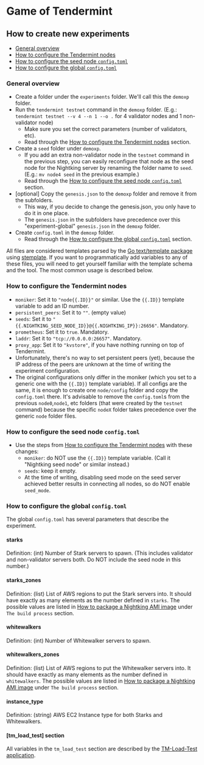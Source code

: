 # Game of Tendermint

## How to create new experiments

- [General overview](#general-overview)
- [How to configure the Tendermint nodes](#how-to-configure-the-tendermint-nodes)
- [How to configure the seed node `config.toml`](#how-to-configure-the-seed-node-configtoml)
- [How to configure the global `config.toml`](#how-to-configure-the-global-configtoml)

### General overview
- Create a folder under the `experiments` folder. We'll call this the `demoxp` folder.
- Run the `tendermint testnet` command in the `demoxp` folder. (E.g.: `tendermint testnet --v 4 --n 1 --o .` for 4
validator nodes and 1 non-validator node)
  - Make sure you set the correct parameters (number of validators, etc).
  - Read through the [How to configure the Tendermint nodes](#how-to-configure-the-tendermint-nodes) section.
- Create a `seed` folder under `demoxp`.
  - If you add an extra non-validator node in the `testnet` command in the previous step, you can easily reconfigure
  that node as the seed node for the Nightking server by renaming the folder name to `seed`. (E.g.: `mv node4 seed` in
  the previous example.)
  - Read through the [How to configure the seed node `config.toml`](#how-to-configure-the-seed-node-configtoml) section.
- [optional] Copy the `genesis.json` to the `demoxp` folder and remove it from the subfolders.
  - This way, if you decide to change the genesis.json, you only have to do it in one place.
  - The `genesis.json` in the subfolders have precedence over this "experiment-global" `genesis.json` in the `demoxp` folder.
- Create `config.toml` in the `demoxp` folder.
  - Read through the [How to configure the global `config.toml`](#how-to-configure-the-global-configtoml) section.

All files are considered templates parsed by the [Go text/template package](https://golang.org/pkg/text/template/) using
[stemplate](https://github.com/freshautomations/stemplate). If you want to programmatically add variables
to any of these files, you will need to get yourself familiar with the template schema and the tool. The most common
usage is described below.

### How to configure the Tendermint nodes
- `moniker`: Set it to `"node{{.ID}}"` or similar. Use the `{{.ID}}` template variable to add an ID number.
- `persistent_peers`: Set it to `""`. (empty value)
- `seeds`: Set it to `"{{.NIGHTKING_SEED_NODE_ID}}@{{.NIGHTKING_IP}}:26656"`. Mandatory.
- `prometheus`: Set it to `true`. Mandatory.
- `laddr`: Set it to `"tcp://0.0.0.0:26657"`. Mandatory.
- `proxy_app`: Set it to `"kvstore"`, if you have nothing running on top of Tendermint.
- Unfortunately, there's no way to set persistent peers (yet), because the IP address of the peers are unknown at the
time of writing the experiment configuration.
- The original configurations only differ in the moniker (which you set to a generic one with the `{{.ID}}` template
variable). If all configs are the same, it is enough to create one `node/config` folder and copy the `config.toml` there.
It's advisable to remove the `config.toml`s from the previous `node0`,`node1`, etc folders (that were created by the
`testnet` command) because the specific `nodeX` folder takes precedence over the generic `node` folder files.

### How to configure the seed node `config.toml`
- Use the steps from [How to configure the Tendermint nodes](#how-to-configure-the-tendermint-nodes) with these changes:
  - `moniker`: do NOT use the `{{.ID}}` template variable. (Call it "Nightking seed node" or similar instead.)
  - `seeds`: keep it empty.
  - At the time of writing, disabling seed mode on the seed server achieved better results in connecting all nodes, so
  do NOT enable `seed_mode`.

### How to configure the global `config.toml`
The global `config.toml` has several parameters that describe the experiment.

#### starks
Definition: (int) Number of Stark servers to spawn. (This includes validator and non-validator servers both. Do NOT
include the seed node in this number.)

#### starks_zones
Definition: (list) List of AWS regions to put the Stark servers into. It should have exactly as many elements as the
number defined in `starks`. The possible values are listed in [How to package a Nightking AMI image](BUILD.md) under
`The build process` section.

#### whitewalkers
Definition: (int) Number of Whitewalker servers to spawn.

#### whitewalkers_zones
Definition: (list) List of AWS regions to put the Whitewalker servers into. It should have exactly as many elements as
the number defined in `whitewalkers`. The possible values are listed in [How to package a Nightking AMI image](BUILD.md)
under `The build process` section.

#### instance_type
Definition: (string) AWS EC2 Instance type for both Starks and Whitewalkers.

#### [tm_load_test] section

All variables in the `tm_load_test` section are described by the
[TM-Load-Test application](https://github.com/interchainio/tm-load-test).
